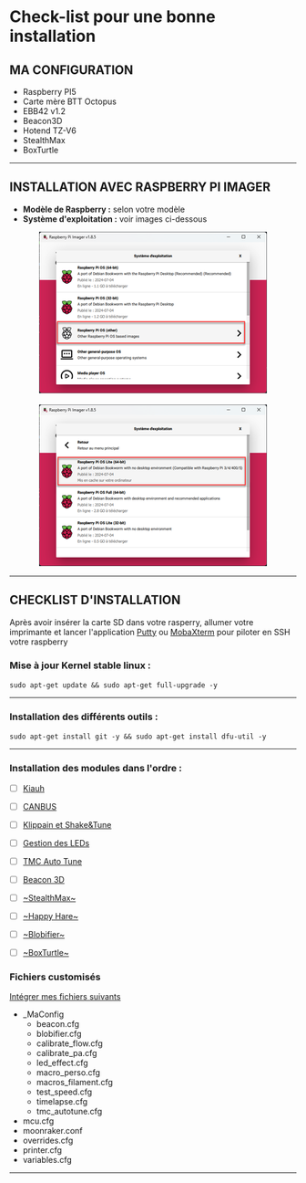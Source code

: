 # Check-list pour une bonne installation

## MA CONFIGURATION

* Raspberry PI5
* Carte mère BTT Octopus
* EBB42 v1.2
* Beacon3D
* Hotend TZ-V6
* StealthMax
* BoxTurtle

<hr>

## INSTALLATION AVEC RASPBERRY PI IMAGER
* __Modèle de Raspberry :__ selon votre modèle
* __Système d'exploitation :__ voir images ci-dessous

<center><img src="Images\Raspberry Pi Imager 1.png"></center><br>
<center><img src="Images\Raspberry Pi Imager 2.png"></center>
<hr>

## CHECKLIST D'INSTALLATION

Après avoir insérer la carte SD dans votre rasperry, allumer votre imprimante et lancer l'application [Putty](https://www.chiark.greenend.org.uk/~sgtatham/putty/latest.html) ou [MobaXterm](https://mobaxterm.mobatek.net/download.html) pour piloter en SSH votre raspberry

### Mise à jour Kernel stable linux : 

    sudo apt-get update && sudo apt-get full-upgrade -y

<hr>

### 	Installation des différents outils : 

    sudo apt-get install git -y && sudo apt-get install dfu-util -y

<hr>

### Installation des modules dans l'ordre :

- [ ] [Kiauh](https://github.com/Itzo1978/Voron-2.4/blob/main/Klipper/Documentations/Kiauh.md)
- [ ] [CANBUS](https://github.com/Itzo1978/Voron-2.4/blob/main/Klipper/Documentations/Canbus.md)
- [ ] [Klippain et Shake&Tune](https://github.com/Itzo1978/Voron-2.4/blob/main/Klipper/Documentations/Klippain.md)
- [ ] [Gestion des LEDs](https://github.com/Itzo1978/Voron-2.4/blob/main/Klipper/Documentations/Gestion_des_LEDS.md)
- [ ] [TMC Auto Tune](https://github.com/Itzo1978/Voron-2.4/blob/main/Klipper/Documentations/Klipper_TMC_Autotune.md)
- [ ] [Beacon 3D](https://github.com/Itzo1978/Voron-2.4/blob/main/Klipper/Documentations/Beacon3D.md)
- [ ] [~StealthMax~]()
- [ ] [~Happy Hare~]()
- [ ] [~Blobifier~]()
- [ ] [~BoxTurtle~]()


### Fichiers customisés

[Intégrer mes fichiers suivants](https://github.com/Itzo1978/Voron-2.4/tree/main/Klipper/Config%20Klipper)

* _MaConfig
  - beacon.cfg
  - blobifier.cfg
  - calibrate_flow.cfg
  - calibrate_pa.cfg
  - led_effect.cfg
  - macro_perso.cfg
  - macros_filament.cfg
  - test_speed.cfg
  - timelapse.cfg
  - tmc_autotune.cfg
* mcu.cfg
* moonraker.conf
* overrides.cfg
* printer.cfg
* variables.cfg

<hr>